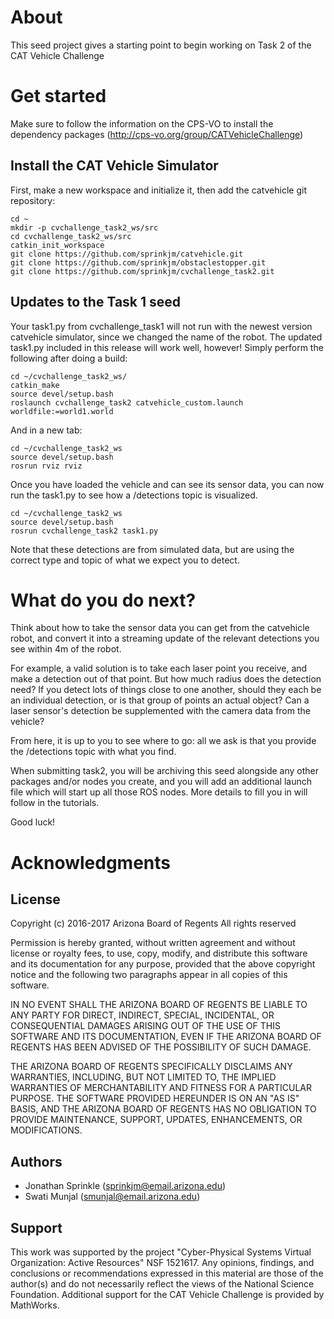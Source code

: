 # About
This seed project gives a starting point to begin working on Task 2 of the CAT Vehicle Challenge

# Get started
Make sure to follow the information on the CPS-VO to install the dependency packages (http://cps-vo.org/group/CATVehicleChallenge)

## Install the CAT Vehicle Simulator
First, make a new workspace and initialize it, then add the catvehicle git repository:
```
cd ~
mkdir -p cvchallenge_task2_ws/src
cd cvchallenge_task2_ws/src
catkin_init_workspace
git clone https://github.com/sprinkjm/catvehicle.git
git clone https://github.com/sprinkjm/obstaclestopper.git
git clone https://github.com/sprinkjm/cvchallenge_task2.git
```

## Updates to the Task 1 seed
Your task1.py from cvchallenge_task1 will not run with the newest version catvehicle simulator, since we changed the name of the robot. The updated task1.py included in this release will work well, however! Simply perform the following after doing a build:

```
cd ~/cvchallenge_task2_ws/
catkin_make
source devel/setup.bash
roslaunch cvchallenge_task2 catvehicle_custom.launch worldfile:=world1.world
```
And in a new tab:
```
cd ~/cvchallenge_task2_ws
source devel/setup.bash
rosrun rviz rviz
```
Once you have loaded the vehicle and can see its sensor data, you can now run the task1.py to see how a /detections topic is visualized. 

```
cd ~/cvchallenge_task2_ws
source devel/setup.bash
rosrun cvchallenge_task2 task1.py
```

Note that these detections are from simulated data, but are using the correct type and topic of what we expect you to detect.

# What do you do next?
Think about how to take the sensor data you can get from the catvehicle robot, and convert it into a streaming update of the relevant detections you see within 4m of the robot. 

For example, a valid solution is to take each laser point you receive, and make a detection out of that point. But how much radius does the detection need? If you detect lots of things close to one another, should they each be an individual detection, or is that group of points an actual object? Can a laser sensor's detection be supplemented with the camera data from the vehicle?

From here, it is up to you to see where to go: all we ask is that you provide the /detections topic with what you find.

When submitting task2, you will be archiving this seed alongside any other packages and/or nodes you create, and you will add an additional launch file which will start up all those ROS nodes. More details to fill you in will follow in the tutorials.

Good luck!

# Acknowledgments

## License
Copyright (c) 2016-2017 Arizona Board of Regents
All rights reserved

Permission is hereby granted, without written agreement and without 
license or royalty fees, to use, copy, modify, and distribute this
software and its documentation for any purpose, provided that the 
above copyright notice and the following two paragraphs appear in 
all copies of this software.
 
IN NO EVENT SHALL THE ARIZONA BOARD OF REGENTS BE LIABLE TO ANY PARTY 
FOR DIRECT, INDIRECT, SPECIAL, INCIDENTAL, OR CONSEQUENTIAL DAMAGES 
ARISING OUT OF THE USE OF THIS SOFTWARE AND ITS DOCUMENTATION, EVEN 
IF THE ARIZONA BOARD OF REGENTS HAS BEEN ADVISED OF THE POSSIBILITY OF 
SUCH DAMAGE.

THE ARIZONA BOARD OF REGENTS SPECIFICALLY DISCLAIMS ANY WARRANTIES, 
INCLUDING, BUT NOT LIMITED TO, THE IMPLIED WARRANTIES OF MERCHANTABILITY 
AND FITNESS FOR A PARTICULAR PURPOSE. THE SOFTWARE PROVIDED HEREUNDER
IS ON AN "AS IS" BASIS, AND THE ARIZONA BOARD OF REGENTS HAS NO OBLIGATION
TO PROVIDE MAINTENANCE, SUPPORT, UPDATES, ENHANCEMENTS, OR MODIFICATIONS.

## Authors
* Jonathan Sprinkle (sprinkjm@email.arizona.edu)
* Swati Munjal (smunjal@email.arizona.edu)

## Support
This work was supported by the project "Cyber-Physical Systems Virtual Organization: Active Resources" NSF 1521617. Any opinions, findings, and conclusions or recommendations expressed in this material are those of the author(s) and do not necessarily reflect the views of the National Science Foundation. Additional support for the CAT Vehicle Challenge is provided by MathWorks.
